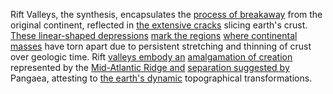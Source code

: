 
Rift Valleys, the synthesis, encapsulates the [process of breakaway](1/3/2/1/1/3/.Rift%20Valleys) from the original continent, reflected in [the extensive cracks](3/1/2/2/1/_Circuit-Breach) slicing earth's crust. [These linear-shaped depressions](1/2/1/2/3/2/1/_Linear-Circular) [mark the regions](1/1/3/2/3/2/1/2/.Region) [where continental masses](1/3/2/1/1/.Continental%20Drift) have torn apart due to persistent stretching and thinning of crust over geologic time. Rift [valleys embody an](1/3/2/1/1/3/.Rift%20Valleys) [amalgamation of creation](3/3/3/1/.Creation%20Myths) represented by the [Mid-Atlantic Ridge and](1/3/2/1/1/2/.Mid-Atlantic%20Ridge) [separation suggested by](1/1/3/2/3/1/_Separation-Union) Pangaea, attesting to [the earth's dynamic](1/3/2/1/3/_Collision-Divergence) topographical transformations.

